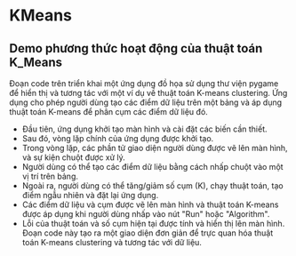 # KMeans
## Demo phương thức hoạt động của thuật toán K_Means

Đoạn code trên triển khai một ứng dụng đồ họa sử dụng thư viện pygame để hiển thị và tương tác với một ví dụ về thuật toán K-means clustering. Ứng dụng cho phép người dùng tạo các điểm dữ liệu trên một bảng và áp dụng thuật toán K-means để phân cụm các điểm dữ liệu đó.

- Đầu tiên, ứng dụng khởi tạo màn hình và cài đặt các biến cần thiết.
- Sau đó, vòng lặp chính của ứng dụng được khởi tạo.
- Trong vòng lặp, các phần tử giao diện người dùng được vẽ lên màn hình, và sự kiện chuột được xử lý.
- Người dùng có thể tạo các điểm dữ liệu bằng cách nhấp chuột vào một vị trí trên bảng.
- Ngoài ra, người dùng có thể tăng/giảm số cụm (K), chạy thuật toán, tạo điểm ngẫu nhiên và đặt lại ứng dụng.
- Các điểm dữ liệu và cụm được vẽ lên màn hình và thuật toán K-means được áp dụng khi người dùng nhấp vào nút "Run" hoặc "Algorithm".
- Lỗi của thuật toán và số cụm hiện tại được tính và hiển thị lên màn hình.
Đoạn code này tạo ra một giao diện đơn giản để trực quan hóa thuật toán K-means clustering và tương tác với dữ liệu.
